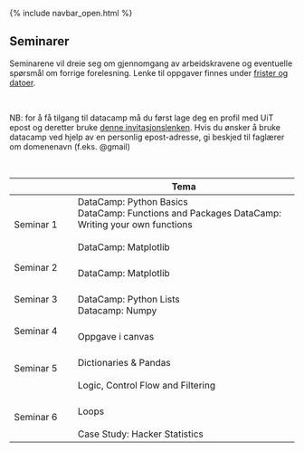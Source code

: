 {% include navbar_open.html %}
## Seminarer

<p>Seminarene vil dreie seg om gjennomgang av arbeidskravene og eventuelle spørsmål om forrige forelesning. Lenke til oppgaver finnes under <a href='https://uit-sok-1003-h22.github.io/frister.html'>frister og datoer</a>. </p><br>		

<p> NB: for å få tilgang til datacamp må du først lage deg en profil med UiT epost og deretter bruke <a href='https://www.datacamp.com/groups/shared_links/17dc8405ae39e6e7f7f3e9015d5fc91ae856be617820c92eff6838afcbb8af0e'> denne invitasjonslenken<a/>. Hvis du ønsker å bruke datacamp ved hjelp av en personlig epost-adresse, gi beskjed til faglærer om domenenavn (f.eks. @gmail) </p> <br> 


| <img width=120/>|  Tema <img width=500/>                      | 
|-----------------|------------------------------| 
|Seminar 1        |DataCamp: Python Basics  <br> DataCamp: Functions and Packages </b> DataCamp: Writing your own functions <br> </b> <br>DataCamp: Matplotlib </b>|
|Seminar 2        |<br>DataCamp: Matplotlib	 </br>      | 
|Seminar 3        |<br> DataCamp: Python Lists </b> <br> Datacamp: Numpy </b>     | 
|Seminar 4        |<br> Oppgave i canvas </b>       |
|Seminar 5        |<br> Dictionaries & Pandas </br> <br>Logic, Control Flow and Filtering </b>        |
|Seminar 6        |<br> Loops</br> <br> Case Study: Hacker Statistics </b>        | 

